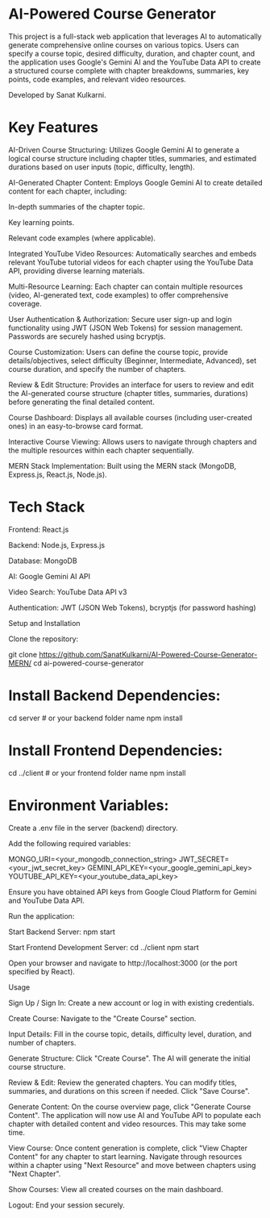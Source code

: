 # AI-Powered Course Generator

This project is a full-stack web application that leverages AI to automatically generate comprehensive online courses on various topics. Users can specify a course topic, desired difficulty, duration, and chapter count, and the application uses Google's Gemini AI and the YouTube Data API to create a structured course complete with chapter breakdowns, summaries, key points, code examples, and relevant video resources.

Developed by Sanat Kulkarni.

# Key Features

AI-Driven Course Structuring: Utilizes Google Gemini AI to generate a logical course structure including chapter titles, summaries, and estimated durations based on user inputs (topic, difficulty, length).

AI-Generated Chapter Content: Employs Google Gemini AI to create detailed content for each chapter, including:

In-depth summaries of the chapter topic.

Key learning points.

Relevant code examples (where applicable).

Integrated YouTube Video Resources: Automatically searches and embeds relevant YouTube tutorial videos for each chapter using the YouTube Data API, providing diverse learning materials.

Multi-Resource Learning: Each chapter can contain multiple resources (video, AI-generated text, code examples) to offer comprehensive coverage.

User Authentication & Authorization: Secure user sign-up and login functionality using JWT (JSON Web Tokens) for session management. Passwords are securely hashed using bcryptjs.

Course Customization: Users can define the course topic, provide details/objectives, select difficulty (Beginner, Intermediate, Advanced), set course duration, and specify the number of chapters.

Review & Edit Structure: Provides an interface for users to review and edit the AI-generated course structure (chapter titles, summaries, durations) before generating the final detailed content.

Course Dashboard: Displays all available courses (including user-created ones) in an easy-to-browse card format.

Interactive Course Viewing: Allows users to navigate through chapters and the multiple resources within each chapter sequentially.

MERN Stack Implementation: Built using the MERN stack (MongoDB, Express.js, React.js, Node.js).

# Tech Stack

Frontend: React.js

Backend: Node.js, Express.js

Database: MongoDB

AI: Google Gemini AI API

Video Search: YouTube Data API v3

Authentication: JWT (JSON Web Tokens), bcryptjs (for password hashing)

Setup and Installation

Clone the repository:

git clone https://github.com/SanatKulkarni/AI-Powered-Course-Generator-MERN/
cd ai-powered-course-generator

# Install Backend Dependencies:

cd server # or your backend folder name
npm install


# Install Frontend Dependencies:

cd ../client # or your frontend folder name
npm install


# Environment Variables:

Create a .env file in the server (backend) directory.

Add the following required variables:

MONGO_URI=<your_mongodb_connection_string>
JWT_SECRET=<your_jwt_secret_key>
GEMINI_API_KEY=<your_google_gemini_api_key>
YOUTUBE_API_KEY=<your_youtube_data_api_key>


Ensure you have obtained API keys from Google Cloud Platform for Gemini and YouTube Data API.

Run the application:

Start Backend Server:
npm start


Start Frontend Development Server:
cd ../client
npm start


Open your browser and navigate to http://localhost:3000 (or the port specified by React).

Usage

Sign Up / Sign In: Create a new account or log in with existing credentials.

Create Course: Navigate to the "Create Course" section.

Input Details: Fill in the course topic, details, difficulty level, duration, and number of chapters.

Generate Structure: Click "Create Course". The AI will generate the initial course structure.

Review & Edit: Review the generated chapters. You can modify titles, summaries, and durations on this screen if needed. Click "Save Course".

Generate Content: On the course overview page, click "Generate Course Content". The application will now use AI and YouTube API to populate each chapter with detailed content and video resources. This may take some time.

View Course: Once content generation is complete, click "View Chapter Content" for any chapter to start learning. Navigate through resources within a chapter using "Next Resource" and move between chapters using "Next Chapter".

Show Courses: View all created courses on the main dashboard.

Logout: End your session securely.
